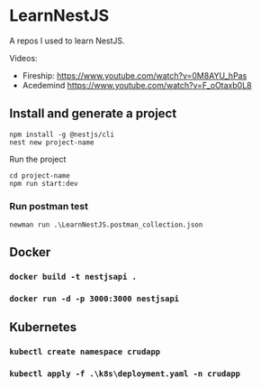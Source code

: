 # LearnNestJS

A repos I used to learn NestJS.

Videos:

- Fireship: https://www.youtube.com/watch?v=0M8AYU_hPas
- Acedemind https://www.youtube.com/watch?v=F_oOtaxb0L8

## Install and generate a project

```
npm install -g @nestjs/cli
nest new project-name
```

Run the project

```
cd project-name
npm run start:dev
```

### Run postman test

```
newman run .\LearnNestJS.postman_collection.json
```

## Docker

### ```docker build -t nestjsapi .```

### ```docker run -d -p 3000:3000 nestjsapi```

## Kubernetes

### ```kubectl create namespace crudapp```

### ```kubectl apply -f .\k8s\deployment.yaml -n crudapp```
